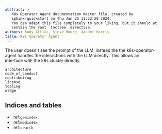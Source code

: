 ```yaml
---
abstract: >
   K8s Operator Agent documentation master file, created by
   sphinx-quickstart on Thu Jan 25 11:22:20 2024.
   You can adapt this file completely to your liking, but it should at least
   contain the root `toctree` directive.
authors: Rudy Attias, Steve Moore, Xander Harris
title: K8s Operator Agent
---
```


The user doesn't see the prompt of the LLM, instead the the k8s-operator-agent
handles the interactions with the LLM directly. This allows an interface
with the k8s cluster directly.

```{toctree}
architecture
code_of_conduct
contributing
license
tooling
usage
```

## Indices and tables

* :ref:`genindex`
* :ref:`modindex`
* :ref:`search`
